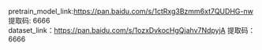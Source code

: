 pretrain_model_link:https://pan.baidu.com/s/1ctRxg3Bzmm6xt7QUDHG-nw 提取码: 6666            
dataset_link：https://pan.baidu.com/s/1ozxDvkocHgQjahv7NdpyjA 提取码：6666
